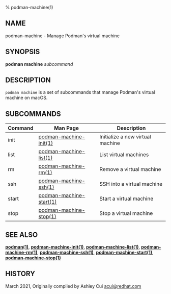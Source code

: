 % podman-machine(1)

## NAME
podman\-machine - Manage Podman's virtual machine

## SYNOPSIS
**podman machine** *subcommand*

## DESCRIPTION
`podman machine` is a set of subcommands that manage Podman's virtual machine on macOS.

## SUBCOMMANDS

| Command | Man Page                                                | Description                       |
| ------- | ------------------------------------------------------- | --------------------------------- |
| init    | [podman-machine-init(1)](podman-machine-init.1.md)      | Initialize a new virtual machine  |
| list    | [podman-machine-list(1)](podman-machine-list.1.md)      | List virtual machines             |
| rm      | [podman-machine-rm(1)](podman-machine-rm.1.md)          | Remove a virtual machine          |
| ssh     | [podman-machine-ssh(1)](podman-machine-ssh.1.md)        | SSH into a virtual machine        |
| start   | [podman-machine-start(1)](podman-machine-start.1.md)    | Start a virtual machine           |
| stop    | [podman-machine-stop(1)](podman-machine-stop.1.md)      | Stop a virtual machine            |

## SEE ALSO
**[podman(1)](podman.1.md)**, **[podman-machine-init(1)](podman-machine-init.1.md)**, **[podman-machine-list(1)](podman-machine-list.1.md)**, **[podman-machine-rm(1)](podman-machine-rm.1.md)**, **[podman-machine-ssh(1)](podman-machine-ssh.1.md)**, **[podman-machine-start(1)](podman-machine-start.1.md)**, **[podman-machine-stop(1)](podman-machine-stop.1.md)**

## HISTORY
March 2021, Originally compiled by Ashley Cui <acui@redhat.com>
